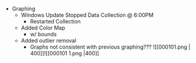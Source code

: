 - Graphing
	- Windows Update Stopped Data Collection @ 6:00PM
		- Restarted Collection
	- Added Color Map 
		- w/ bounds
	- Added outlier removal
		- Graphs not consistent with previous graphing???
![[000101.png | 400]]![[000101 1.png |400]]
